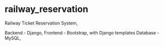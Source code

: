 # railway_reservation

Railway Ticket Reservation System,

Backend - Django,
Frontend - Bootstrap, with Django templates
Database - MySQL,
